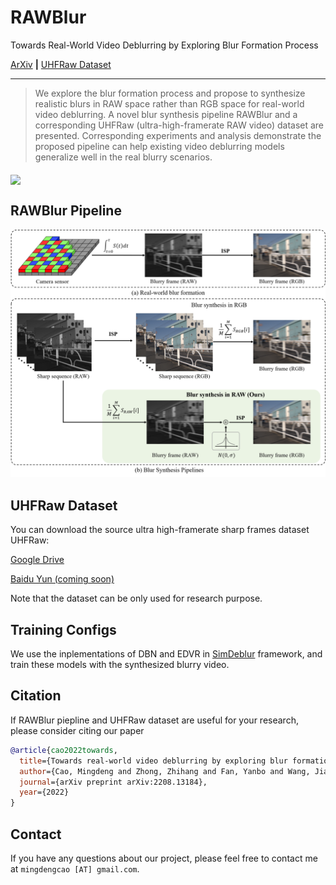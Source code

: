 # RAWBlur
Towards Real-World Video Deblurring by Exploring Blur Formation Process

[ArXiv](https://arxiv.org/abs/2208.13184) **|** [UHFRaw Dataset](https://drive.google.com/drive/folders/1hlxTVizoH8-AJGMbS_d-LRRdivSPIvcz?usp=share_link)

---

> We explore the blur formation process and propose to synthesize realistic blurs in RAW space rather than RGB space for real-world video deblurring. A novel blur synthesis pipeline RAWBlur and a corresponding UHFRaw (ultra-high-framerate RAW video) dataset are presented. Corresponding experiments and analysis demonstrate the proposed pipeline can help existing video deblurring models generalize well in the real blurry scenarios.

<img src="./assets/teaser.png" align="middle">

## RAWBlur Pipeline
<div align=center>
<img src="./assets/pipelines.png">
</div>

## UHFRaw Dataset

You can download the source ultra high-framerate sharp frames dataset UHFRaw:

[Google Drive](https://drive.google.com/drive/folders/1hlxTVizoH8-AJGMbS_d-LRRdivSPIvcz?usp=share_link)

[Baidu Yun (coming soon)]()

Note that the dataset can be only used for research purpose.

## Training Configs

We use the inplementations of DBN and EDVR in [SimDeblur](https://github.com/ljzycmd/SimDeblur) framework, and train these models with the synthesized blurry video.

## Citation

If RAWBlur piepline and UHFRaw dataset are useful for your research, please consider citing our paper

```bibtex
@article{cao2022towards,
  title={Towards real-world video deblurring by exploring blur formation process},
  author={Cao, Mingdeng and Zhong, Zhihang and Fan, Yanbo and Wang, Jiahao and Zhang, Yong and Wang, Jue and Yang, Yujiu and Zheng, Yinqiang},
  journal={arXiv preprint arXiv:2208.13184},
  year={2022}
}
```

## Contact

If you have any questions about our project, please feel free to contact me at `mingdengcao [AT] gmail.com`.